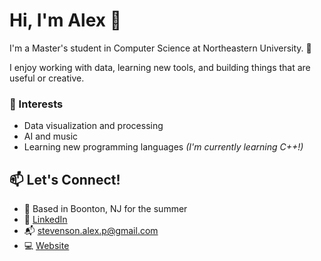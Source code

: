 # Hi, I'm Alex 👋

I'm a Master's student in Computer Science at Northeastern University. 🐺

I enjoy working with data, learning new tools, and building things that are useful or creative.

### 🌱 Interests
- Data visualization and processing  
- AI and music  
- Learning new programming languages  *(I'm currently learning C++!)*

## 📫 Let's Connect!
- 📍 Based in Boonton, NJ for the summer
- 🔗 [LinkedIn](https://linkedin.com/in/alexandriapstevenson)
- 📬 stevenson.alex.p@gmail.com
- 💻 [Website](https://alexstvn.github.io/alexandriastevenson/)
